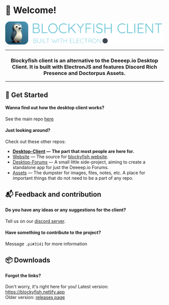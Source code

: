 # 👋 Welcome!

[![Blockyfish Client Banner](https://raw.githubusercontent.com/blockyfish-client/Assets/main/blockyfishclientbanner.png)](https://blockyfish.netlify.app)

----
<h3 align="center">Blockyfish client is an alternative to the Deeeep.io Desktop Client. It is built with ElectronJS and features Discord Rich Presence and Doctorpus Assets.</h3>  

----

## 🚀 Get Started
#### Wanna find out how the desktop client works?
See the main repo [here](https://github.com/blockyfish-client/Desktop-Client)  

#### Just looking around?
Check out these other repos:
- **[Desktop-Client](https://github.com/blockyfish-client/Desktop-Client) — The part that most people are here for.**
- [Website](https://github.com/blockyfish-client/Website) — The source for [blockyfish website](https://blockyfish.netlify.app).  
- [Desktop-Forums](https://github.com/blockyfish-client/Desktop-Forums) — A small little side-project, aiming to create a standalone app for just the Deeeep.io Forums.  
- [Assets](https://github.com/blockyfish-client/Assets) — The dumpster for images, files, notes, etc. A place for important things that do not need to be a part of any repo.  

## 📬 Feedback and contribution
#### Do you have any ideas or any suggestions for the client?
Tell us on our [discord server](https://discord.gg/8Amw32CrGR). 

#### Have something to contribute to the project?
Message `.pi#3141` for more information

## 📦 Downloads  
#### Forgot the links?
Don't worry, it's right here for you!
Latest version: https://blockyfish.netlify.app  
Older version: [releases page](https://github.com/blockyfish-client/Desktop-Client/releases)  
